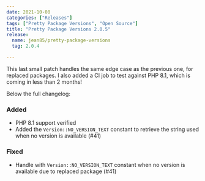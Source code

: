 ```yaml
---
date: 2021-10-08
categories: ["Releases"]
tags: ["Pretty Package Versions", "Open Source"]
title: "Pretty Package Versions 2.0.5"
release:
  name: jean85/pretty-package-versions
  tag: 2.0.4

---
```

This last small patch handles the same edge case as the previous one, for replaced packages. I also added a CI job to test against PHP 8.1, which is coming in less than 2 months!
<!--more-->
Below the full changelog:

### Added
* PHP 8.1 support verified
* Added the `Version::NO_VERSION_TEXT` constant to retrieve the string used when no version is available (#41)
### Fixed
* Handle with `Version::NO_VERSION_TEXT` constant when no version is available due to replaced package (#41)
